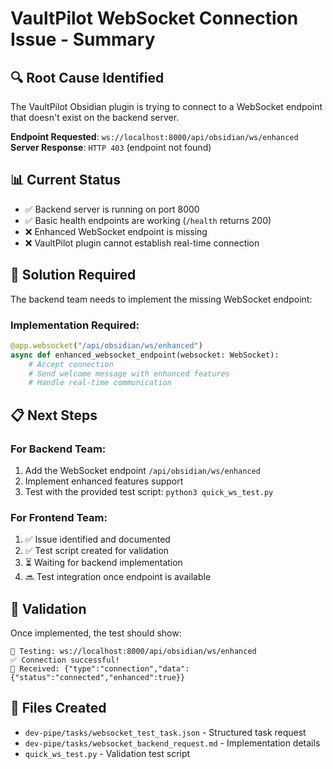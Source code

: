 # VaultPilot WebSocket Connection Issue - Summary

## 🔍 Root Cause Identified
The VaultPilot Obsidian plugin is trying to connect to a WebSocket endpoint that doesn't exist on the backend server.

**Endpoint Requested**: `ws://localhost:8000/api/obsidian/ws/enhanced`  
**Server Response**: `HTTP 403` (endpoint not found)

## 📊 Current Status
- ✅ Backend server is running on port 8000
- ✅ Basic health endpoints are working (`/health` returns 200)
- ❌ Enhanced WebSocket endpoint is missing
- ❌ VaultPilot plugin cannot establish real-time connection

## 🎯 Solution Required
The backend team needs to implement the missing WebSocket endpoint:

### Implementation Required:
```python
@app.websocket("/api/obsidian/ws/enhanced")
async def enhanced_websocket_endpoint(websocket: WebSocket):
    # Accept connection
    # Send welcome message with enhanced features
    # Handle real-time communication
```

## 📋 Next Steps

### For Backend Team:
1. Add the WebSocket endpoint `/api/obsidian/ws/enhanced` 
2. Implement enhanced features support
3. Test with the provided test script: `python3 quick_ws_test.py`

### For Frontend Team:
1. ✅ Issue identified and documented
2. ✅ Test script created for validation
3. ⏳ Waiting for backend implementation
4. 🔜 Test integration once endpoint is available

## 🧪 Validation
Once implemented, the test should show:
```
🔌 Testing: ws://localhost:8000/api/obsidian/ws/enhanced
✅ Connection successful!
📨 Received: {"type":"connection","data":{"status":"connected","enhanced":true}}
```

## 📁 Files Created
- `dev-pipe/tasks/websocket_test_task.json` - Structured task request
- `dev-pipe/tasks/websocket_backend_request.md` - Implementation details
- `quick_ws_test.py` - Validation test script
